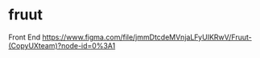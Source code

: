 # fruut
Front End
https://www.figma.com/file/jmmDtcdeMVnjaLFyUIKRwV/Fruut-(CopyUXteam)?node-id=0%3A1
